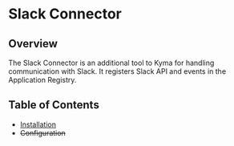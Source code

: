 # Slack Connector

## Overview

The Slack Connector is an additional tool to Kyma for handling communication with Slack. It registers Slack API and events in the Application Registry.

## Table of Contents

- [Installation](installation.md)
- ~~Configuration~~
